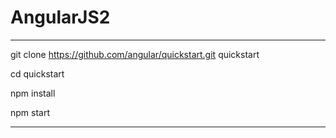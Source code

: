 # AngularJS2


********************************************

git clone https://github.com/angular/quickstart.git quickstart

cd quickstart

npm install

npm start


*********************************************
